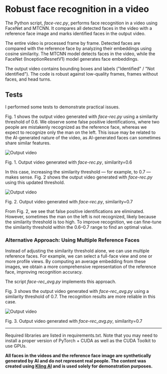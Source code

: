 # Robust face recognition in a video

The Python script, *face-rec.py*, performs face recognition in a video using FaceNet and MTCNN. It compares all detected faces in the video with a reference face image and marks identified faces in the output video.

The entire video is processed frame by frame. Detected faces are compared with the reference face by analyzing their embeddings using cosine similarity. The MTCNN model detects faces in the video, while the FaceNet (InceptionResnetV1) model generates face embeddings.

The output video contains bounding boxes and labels ("Identified" / "Not identified"). The code is robust against low-quality frames, frames without faces, and head turns.

## Tests
I performed some tests to demonstrate practical issues.

Fig. 1 shows the output video generated with *face-rec.py* using a similarity threshold of 0.6. We observe some false positive identifications, where two people are mistakenly recognized as the reference face, whereas we expect to recognize only the man on the left. This issue may be related to the AI-generated nature of the video, as AI-generated faces can sometimes share similar features.

![Output video](output_video_0.6.gif "Output video")

Fig. 1. Output video generated with *face-rec.py*, similarity=0.6

In this case, increasing the similarity threshold — for example, to 0.7 — makes sense. Fig. 2 shows the output video generated with *face-rec.py* using this updated threshold.

![Output video](output_video_0.7.gif "Output video")

Fig. 2. Output video generated with *face-rec.py*, similarity=0.7

From Fig. 2, we see that false positive identifications are eliminated. However, sometimes the man on the left is not recognized, likely because the similarity threshold is too high. To improve recognition, we can fine-tune the similarity threshold within the 0.6–0.7 range to find an optimal value.

### Alternative Approach: Using Multiple Reference Faces

Instead of adjusting the similarity threshold alone, we can use multiple reference faces. For example, we can select a full-face view and one or more profile views. By computing an average embedding from these images, we obtain a more comprehensive representation of the reference face, improving recognition accuracy.

The script *face-rec_avg.py* implements this approach.

Fig. 3 shows the output video generated with *face-rec_avg.py* using a similarity threshold of 0.7. The recognition results are more reliable in this case.

![Output video](output_video_0.7_avg.gif "Output video")

Fig. 3. Output video generated with *face-rec_avg.py*, similarity=0.7

---

Required libraries are listed in requirements.txt. Note that you may need to install a proper version of PyTorch + CUDA as well as the CUDA Toolkit to use GPUs. 

**All faces in the videos and the reference face image are synthetically generated by AI and do not represent real people. The content was created using [Kling AI](https://klingai.com/) and is used solely for demonstration purposes.**
